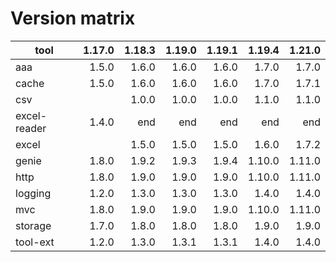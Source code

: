 # Version matrix

| tool         | 1.17.0  | 1.18.3  | 1.19.0  | 1.19.1  | 1.19.4  | 1.21.0  |
| ------------ | ------: | ------: | ------: | ------: | ------: | ------: |
| aaa          |  1.5.0  |  1.6.0  |  1.6.0  |  1.6.0  |  1.7.0  |  1.7.0  |
| cache        |  1.5.0  |  1.6.0  |  1.6.0  |  1.6.0  |  1.7.0  |  1.7.1  |
| csv          |         |  1.0.0  |  1.0.0  |  1.0.0  |  1.1.0  |  1.1.0  |
| excel-reader |  1.4.0  |    end  |    end  |    end  |    end  |    end  |
| excel        |         |  1.5.0  |  1.5.0  |  1.5.0  |  1.6.0  |  1.7.2  |
| genie        |  1.8.0  |  1.9.2  |  1.9.3  |  1.9.4  | 1.10.0  | 1.11.0  |
| http         |  1.8.0  |  1.9.0  |  1.9.0  |  1.9.0  | 1.10.0  | 1.11.0  |
| logging      |  1.2.0  |  1.3.0  |  1.3.0  |  1.3.0  |  1.4.0  |  1.4.0  |
| mvc          |  1.8.0  |  1.9.0  |  1.9.0  |  1.9.0  | 1.10.0  | 1.11.0  |
| storage      |  1.7.0  |  1.8.0  |  1.8.0  |  1.8.0  |  1.9.0  |  1.9.0  |
| tool-ext     |  1.2.0  |  1.3.0  |  1.3.1  |  1.3.1  |  1.4.0  |  1.4.0  |
